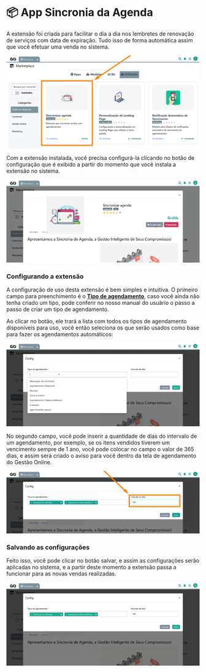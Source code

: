 # 📦 App Sincronia da Agenda

A extensão foi criada para facilitar o dia a dia nos lembretes de renovação de serviços com data de expiração. Tudo isso de forma automática assim que você efetuar uma venda no sistema.

![](https://github.com/Gestao-Online/public-docs/blob/e8752bd0abf7d2143f80ea0934c4850cc35ef8d5/erp-v2/assets/marketplace/go_sync_agenda/extensao_agenda_sync_01.png?raw=true)

Com a extensão instalada, você precisa configurá-la clicando no botão de configuração que é exibido a partir do momento que você instala a extensão no sistema.

![](https://github.com/Gestao-Online/public-docs/blob/e8752bd0abf7d2143f80ea0934c4850cc35ef8d5/erp-v2/assets/marketplace/go_sync_agenda/extensao_agenda_sync_02.gif?raw=true)

### Configurando a extensão

A configuração de uso desta extensão é bem simples e intuitiva. O primeiro campo para preenchimento é o  [**Tipo de agendamento**](https://docs.gestao.plus/erp-v2/funcionalidades/agendamentos_atividades/tipo_agendamentos), caso você ainda não tenha criado um tipo, pode conferir no nosso manual do usuário o passo a passo de criar um tipo de agendamento.

Ao clicar no botão, ele trará a lista com todos os tipos de agendamento disponíveis para uso, você então seleciona os que serão usados como base para fazer os agendamentos automáticos:

![](https://github.com/Gestao-Online/public-docs/blob/e8752bd0abf7d2143f80ea0934c4850cc35ef8d5/erp-v2/assets/marketplace/go_sync_agenda/extensao_agenda_sync_03.gif?raw=true)

No segundo campo, você pode inserir a quantidade de dias do intervalo de um agendamento, por exemplo, se os itens vendidos tiverem um vencimento sempre de 1 ano, você pode colocar no campo o valor de 365 dias, e assim será criado o aviso para você dentro da tela de agendamento do Gestão Online.

![](https://github.com/Gestao-Online/public-docs/blob/e8752bd0abf7d2143f80ea0934c4850cc35ef8d5/erp-v2/assets/marketplace/go_sync_agenda/extensao_agenda_sync_04.png?raw=true)

### Salvando as configurações

Feito isso, você pode clicar no botão salvar, e assim as configurações serão aplicadas no sistema, e a partir deste momento a extensão passa a funcionar para as novas vendas realizadas.

![](https://github.com/Gestao-Online/public-docs/blob/e8752bd0abf7d2143f80ea0934c4850cc35ef8d5/erp-v2/assets/marketplace/go_sync_agenda/extensao_agenda_sync_05.gif?raw=true)
